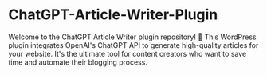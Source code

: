 # ChatGPT-Article-Writer-Plugin
Welcome to the ChatGPT Article Writer plugin repository! 🎉 This WordPress plugin integrates OpenAI's ChatGPT API to generate high-quality articles for your website. It's the ultimate tool for content creators who want to save time and automate their blogging process.
